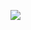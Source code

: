 ![](https://github.com/DiegoAlexanderGomezLeal/practicaModeladoEnCaja/blob/ejercicio_6/storage/img/enunciado_6.png)